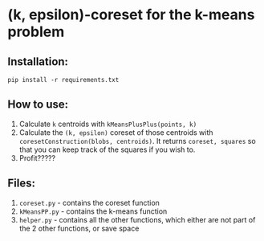 # (k, epsilon)-coreset for the k-means problem


## Installation:
``pip install -r requirements.txt``

## How to use:
1. Calculate `k` centroids with `kMeansPlusPlus(points, k)`
1. Calculate the `(k, epsilon)` coreset of those centroids with `coresetConstruction(blobs, centroids)`. It returns 
`coreset, squares` so that you can keep track of the squares if you wish to.
1. Profit?????

## Files:
1. `coreset.py` - contains the coreset function
1. `kMeansPP.py` - contains the k-means function
1. `helper.py` - contains all the other functions,
 which either are not part of the 2 other functions, or save space